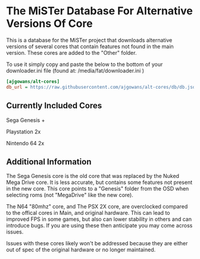 # The MiSTer Database For Alternative Versions Of Core 

This is a database for the MiSTer project that downloads alternative versions of several cores that contain features not found in the main version.  These cores are added to the "Other" folder.

To use it simply copy and paste the below to the bottom of your downloader.ini file (found at: /media/fat/downloader.ini )

```ini
[ajgowans/alt-cores]
db_url = https://raw.githubusercontent.com/ajgowans/alt-cores/db/db.json.zip
```

 ## Currently Included Cores

 Sega Genesis +
 
 Playstation 2x
 
 Nintendo 64 2x


  ## Additional Information

  The Sega Genesis core is the old core that was replaced by the Nuked Mega Drive core.  It is less accurate, but contains some features not present in the new core.  This core         points to a "Genesis" folder from the OSD when selecting roms (not "MegaDrive" like the new core).    
  

  The N64 "80mhz" core, and The PSX 2X core, are overclocked compared to the offical cores in Main, and original hardware.  This can lead to improved FPS in some games, but also can lower stability in others and can introduce bugs.  If you are using these then anticipate you may come across issues.



  Issues with these cores likely won't be addressed because they are either out of spec of the original hardware or no longer maintained.
